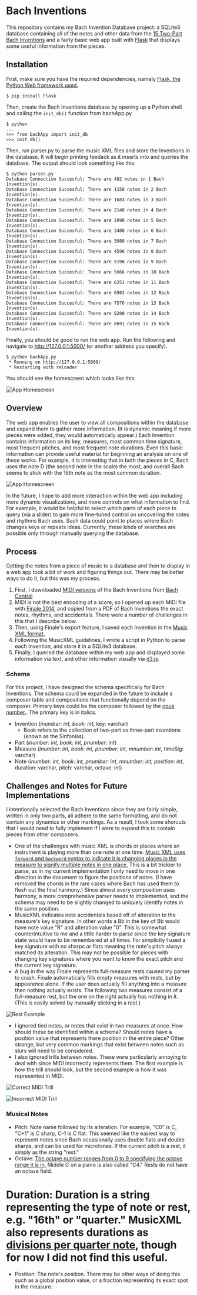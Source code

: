 # Bach Inventions

This repository contains my Bach Invention Database project: a SQLite3 database containing all of the notes and other data from the [15 Two-Part Bach Inventions](https://en.wikipedia.org/wiki/Inventions_and_Sinfonias_(Bach)) and a fairly basic web app built with [Flask](http://flask.pocoo.org) that displays some useful information from the pieces.

## Installation

First, make sure you have the required dependencies, namely [Flask, the Python Web framework used.](http://flask.pocoo.org)

```
$ pip install Flask
```

Then, create the Bach Inventions database by opening up a Python shell and calling the ```init_db()``` function from bachApp.py

```
$ python
...
>>> from bachApp import init_db
>>> init_db()
```

Then, run parser.py to parse the music XML files and store the Inventions in the database. It will begin printing feedack as it inserts into and queries the database. The output should look something like this:

```
$ python parser.py 
Database Connection Succesful: There are 482 notes in 1 Bach Invention(s).
Database Connection Succesful: There are 1158 notes in 2 Bach Invention(s).
Database Connection Succesful: There are 1683 notes in 3 Bach Invention(s).
Database Connection Succesful: There are 2148 notes in 4 Bach Invention(s).
Database Connection Succesful: There are 2898 notes in 5 Bach Invention(s).
Database Connection Succesful: There are 3488 notes in 6 Bach Invention(s).
Database Connection Succesful: There are 3988 notes in 7 Bach Invention(s).
Database Connection Succesful: There are 4596 notes in 8 Bach Invention(s).
Database Connection Succesful: There are 5198 notes in 9 Bach Invention(s).
Database Connection Succesful: There are 5666 notes in 10 Bach Invention(s).
Database Connection Succesful: There are 6251 notes in 11 Bach Invention(s).
Database Connection Succesful: There are 6983 notes in 12 Bach Invention(s).
Database Connection Succesful: There are 7576 notes in 13 Bach Invention(s).
Database Connection Succesful: There are 8200 notes in 14 Bach Invention(s).
Database Connection Succesful: There are 8691 notes in 15 Bach Invention(s).
```

Finally, you should be good to run the web app. Run the following and navigate to http://127.0.0.1:5000/ (or another address you specify).

```
$ python bachApp.py
 * Running on http://127.0.0.1:5000/
 * Restarting with reloader
```

You should see the homescreen which looks like this:

![App Homescreen](images/Homescreen.png)

## Overview

The web app enables the user to view all compositions within the database and expand them to gather more information. (It is dynamic meaning if more pieces were added, they would automatically appear.) Each Invention contains information on its key, measures, most common time signature, most frequent pitches, and most frequent note durations. Even this basic information can provide useful material for beginning an analysis on one of these works. For example, it is interesting that in both the pieces in C, Bach uses the note D (the second note in the scale) the most, and overall Bach seems to stick with the 16th note as the most common duration.

![App Homescreen](images/ExpandInventions.png)

In the future, I hope to add more interaction within the web app including more dynamic visualizations, and more controls on what information to find. For example, it would be helpful to select which parts of each piece to query (via a slider) to gain more fine-tuned control on uncovering the notes and rhythms Bach uses. Such data could point to places where Bach changes keys or repeats ideas. Currently, these kinds of searches are possible only through manually querying the database.

## Process

Getting the notes from a piece of music to a database and then to display in a web app took a bit of work and figuring things out. There may be better ways to do it, but this was my process.

1. First, I downloaded [MIDI versions](https://en.wikipedia.org/wiki/MIDI) of the Bach Inventions from [Bach Central](http://www.bachcentral.com/midiindexcomplete.html)
2. MIDI is not the best encoding of a score, so I opened up each MIDI file with [Finale 2014](http://www.finalemusic.com), and copied from a PDF of Bach Inventions the exact notes, rhythms, and accidentals. There were a number of challenges in this that I describe below.
3. Then, using Finale's export feature, I saved each Invention in the [Music XML format.](http://www.musicxml.com)
4. Following the MusicXML guidelines, I wrote a script in Python to parse each Invention, and store it in a SQLite3 database.
5. Finally, I queried the database within my web app and displayed some information via text, and other information visually via [d3.js](http://d3js.org).

### Schema

For this project, I have designed the schema specifically for Bach Inventions. The schema could be expanded in the future to include a composer table and compositions that functionally depend on the composer. Primary keys could be the composer followed by the [opus number.](https://en.wikipedia.org/wiki/Opus_number). The primary key is in italics.

* Invention (*inumber: int, book: int*, key: varchar)
  * Book refers to the collection of two-part vs three-part inventions (known as the Sinfonias).
* Part (*inumber: int, book: int, pnumber: int*)
* Measure (*inumber: int, book: int, pnumber: int, mnumber: int*, timeSig: varchar)
* Note (*inumber: int, book: int, pnumber: int, mnumber: int, position: int*, duration: varchar, pitch: varchar, octave: int)

## Challenges and Notes for Future Implementations

I intentionally selected the Bach Inventions since they are fairly simple, written in only two parts, all adhere to the same formatting, and do not contain any dynamics or other markings. As a result, I took some shorcuts that I would need to fully implement if I were to expand this to contain pieces from other composers.

* One of the challenges with music XML is chords or places where an instrument is playing more than one note at one time. [Music XML uses ```forward``` and ```backward``` syntax to indicate it is changing places in the measure to signify multiple notes in one place.]((http://www.musicxml.com/tutorial/the-midi-compatible-part/multi-part-music/)) This is a bit trickier to parse, as in my current implementation I only need to move in one direction in the document to figure the positions of notes. (I have removed the chords in the rare cases where Bach has used them to flesh out the final harmony.) Since almost every composition uses harmony, a more comprehensive parser needs to implemented, and the schema may need to be slightly changed to uniquely identify notes in the same position.
* MusicXML indicates note accidentals based off of alteration to the measure's key signature. In other words a Bb in the key of Bb would have note value "B" and alteration value "0". This is somewhat counterintuitive to me and a little harder to parse since the key signature state would have to be remembered at all times. For simplicity I used a key signature with no sharps or flats meaning the note's pitch always matched its alteration. This may not be possible for pieces with changing key signatures where you want to know the exact pitch and the current key signature.
* A bug in the way Finale represents full-measure rests caused my parser to crash. Finale automatically fills empty measures with rests, but by appearence alone. If the user does actually fill anything into a measure then nothing actually exists. The following two measures consist of a full-measure rest, but the one on the right actually has nothing in it. (This is easily solved by manually sticking in a rest.)

![Rest Example](images/RestExample.png)

* I ignored tied notes, or notes that exist in two measures at once. How should these be identified within a schema? Should notes have a position value that represents there position in the entire piece? Other strange, but very common markings that exist between notes such as slurs will need to be considered.
* I also ignored trills between notes. These were particularly annoying to deal with since MIDI incorrectly represents them. The first example is how the trill should look, but the second example is how it was represented in MIDI.

![Correct MIDI Trill](images/CorrectVersion.png)

![Incorrect MIDI Trill](images/IncorrectMIDI.png)

### Musical Notes

* Pitch: Note name followed by its alteration. For example, "C0" is C, "C+1" is C sharp, C-1 is C flat. This seemed like the easiest way to represent notes since Bach occasionally uses double flats and double sharps, and can be used for microtones. If the current pitch is a rest, it simply as the string "rest."
* Octave: [The octave number ranges from 0 to 9 specifying the octave range it is in.](https://en.wikipedia.org/wiki/Scientific_pitch_notation) Middle C on a piano is also called "C4." Rests do not have an octave field.
# Duration: Duration is a string representing the type of note or rest, e.g. "16th" or "quarter." MusicXML also represents durations as [divisions per quarter note](http://www.musicxml.com/wp-content/uploads/2012/12/musicxml-tutorial.pdf), though for now I did not find this useful. 
* Position: The note's position. There may be other ways of doing this such as a global position value, or a fraction representing its exact spot in the measure.
